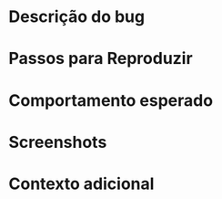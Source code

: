 # Descrição do bug
<!--

Uma descrição clara e concisa do bug encontrado

--->

# Passos para Reproduzir
<!--
Passos para se reproduzir o comportamento:

1. Acesse '...'
2. Clique em '....'
3. Veja o erro

--->

# Comportamento esperado
<!--

Descrição do comportamento esperado

--->

# Screenshots
<!--

Caso necessário, incluir imagens das evidências do bug

--->


# Contexto adicional
<!--

Adicionar informações adicionais que possam auxiliar na resolução do problema

--->